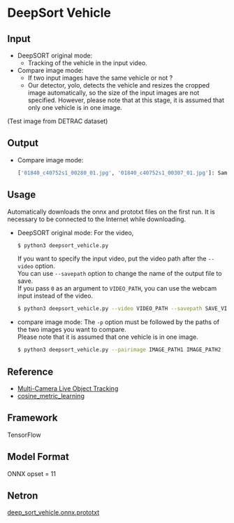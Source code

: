 # DeepSort Vehicle 


## Input

- DeepSORT original mode:
  - Tracking of the vehicle in the input video.
- Compare image mode:
  - If two input images have the same vehicle or not ?
  - Our detector, yolo, detects the vehicle and resizes the cropped image automatically, 
  so the size of the input images are not specified.
  However, please note that at this stage, it is assumed that only one vehicle is in one image.  

(Test image from DETRAC dataset)

## Output

- Compare image mode:
  ```bash
  ['01840_c40752s1_00280_01.jpg', '01840_c40752s1_00307_01.jpg']: Same vehicle (distance: 0.015761730851141575)
  ```

## Usage
Automatically downloads the onnx and prototxt files on the first run.
It is necessary to be connected to the Internet while downloading.

- DeepSORT original mode:
  For the video,
  ``` bash
  $ python3 deepsort_vehicle.py
  ```

  If you want to specify the input video, put the video path after the `--video` option.  
  You can use `--savepath` option to change the name of the output file to save.  
  If you pass `0` as an argument to `VIDEO_PATH`, you can use the webcam input instead of the video.
  ```bash
  $ python3 deepsort_vehicle.py --video VIDEO_PATH --savepath SAVE_VIDEO_PATH
  ```

- compare image mode:
  The `-p` option must be followed by the paths of the two images you want to compare.   
  Please note that it is assumed that one vehicle is in one image.  
  ```bash
  $ python3 deepsort_vehicle.py --pairimage IMAGE_PATH1 IMAGE_PATH2
  ```

## Reference

- [Multi-Camera Live Object Tracking](https://github.com/LeonLok/Multi-Camera-Live-Object-Tracking)
- [cosine_metric_learning](https://github.com/nwojke/cosine_metric_learning)

## Framework

TensorFlow

## Model Format

ONNX opset = 11

## Netron

[deep_sort_vehicle.onnx.prototxt](https://netron.app/?url=https://storage.googleapis.com/ailia-models/deep_sort_vehicle/deep_sort_vehicle.onnx.prototxt)
